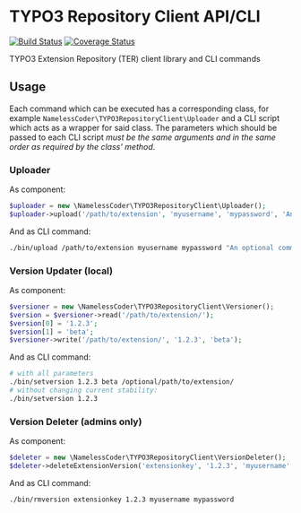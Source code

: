 TYPO3 Repository Client API/CLI
===============================

[![Build Status](https://img.shields.io/travis/NamelessCoder/typo3-repository-client.svg?style=flat-square&label=package)](https://travis-ci.org/NamelessCoder/typo3-repository-client) [![Coverage Status](https://img.shields.io/coveralls/NamelessCoder/typo3-repository-client.svg?style=flat-square)](https://coveralls.io/r/NamelessCoder/typo3-repository-client)

TYPO3 Extension Repository (TER) client library and CLI commands

Usage
-----

Each command which can be executed has a corresponding class, for example `NamelessCoder\TYPO3RepositoryClient\Uploader` and a CLI script which acts as a wrapper for said class. The parameters which should be passed to each CLI script *must be the same arguments and in the same order as required by the class' method*.

### Uploader

As component:

```php
$uploader = new \NamelessCoder\TYPO3RepositoryClient\Uploader();
$uploader->upload('/path/to/extension', 'myusername', 'mypassword', 'An optional comment');
```

And as CLI command:

```bash
./bin/upload /path/to/extension myusername mypassword "An optional comment"
```

### Version Updater (local)

As component:

```php
$versioner = new \NamelessCoder\TYPO3RepositoryClient\Versioner();
$version = $versioner->read('/path/to/extension/');
$version[0] = '1.2.3';
$version[1] = 'beta';
$versioner->write('/path/to/extension/', '1.2.3', 'beta');

```

And as CLI command:

```bash
# with all parameters
./bin/setversion 1.2.3 beta /optional/path/to/extension/
# without changing current stability:
./bin/setversion 1.2.3
```

### Version Deleter (admins only)

As component:

```php
$deleter = new \NamelessCoder\TYPO3RepositoryClient\VersionDeleter();
$deleter->deleteExtensionVersion('extensionkey', '1.2.3', 'myusername', 'mypassword');
```

And as CLI command:

```bash
./bin/rmversion extensionkey 1.2.3 myusername mypassword
```
